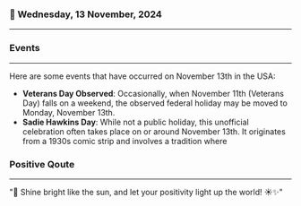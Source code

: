 ### 📅 Wednesday, 13 November, 2024
------
### Events
------
Here are some events that have occurred on November 13th in the USA:

- **Veterans Day Observed**: Occasionally, when November 11th (Veterans Day) falls on a weekend, the observed federal holiday may be moved to Monday, November 13th.
- **Sadie Hawkins Day**: While not a public holiday, this unofficial celebration often takes place on or around November 13th. It originates from a 1930s comic strip and involves a tradition where
### Positive Qoute
------
"🌟 Shine bright like the sun, and let your positivity light up the world! ☀️✨"
